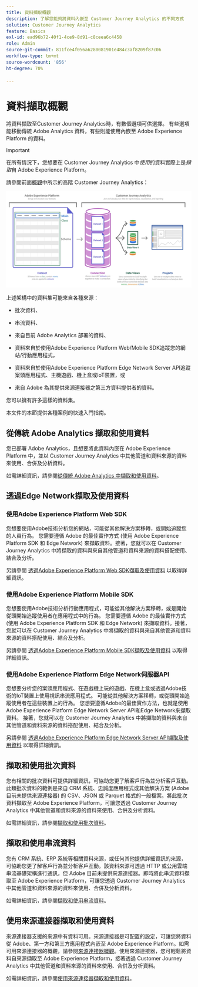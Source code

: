 ```yaml
---
title: 資料擷取概觀
description: 了解您能夠將資料內嵌至 Customer Journey Analytics 的不同方式
solution: Customer Journey Analytics
feature: Basics
exl-id: ead96b72-40f1-4ce9-8d91-c8ceea6c4458
role: Admin
source-git-commit: 811fce4f056a6280081901e484c3af8209f87c06
workflow-type: tm+mt
source-wordcount: '856'
ht-degree: 70%

---
```


# 資料擷取概觀

將資料擷取至Customer Journey Analytics時，有數個選項可供選擇。 有些選項能移動傳統 Adobe Analytics 資料，有些則能使用內嵌至 Adobe Experience Platform 的資料。

>[!IMPORTANT]
>
>在所有情況下，您想要在 Customer Journey Analytics 中&#x200B;_使用_&#x200B;的資料實際上是&#x200B;_擷取_&#x200B;自 Adobe Experience Platform。


請參閱前面[概觀](https://experienceleague.adobe.com/docs/analytics-platform/using/cja-overview/cja-overview.html?lang=zh-Hant)中所示的高階 Customer Journey Analytics：

![本節所述的Customer Journey Analytics架構](./assets/cja-architecture.png)

上述架構中的資料集可能來自各種來源：

- 批次資料、

- 串流資料、

- 來自目前 Adobe Analytics 部署的資料、

- 資料來自於使用Adobe Experience Platform Web/Mobile SDK追蹤您的網站/行動應用程式，

- 資料來自於使用Adobe Experience Platform Edge Network Server API追蹤案頭應用程式、主機遊戲、機上盒或IoT裝置，或

- 來自 Adobe 為其提供來源連接器之第三方資料提供者的資料。

您可以擁有許多這樣的資料集。

本文件的本節提供各種案例的快速入門指南。

## 從傳統 Adobe Analytics 擷取和使用資料

您已部署 Adobe Analytics，且想要將此資料內嵌在 Adobe Experience Platform 中，並以 Customer Journey Analytics 中其他管道和資料來源的資料來使用、合併及分析資料。

如需詳細資訊，請參閱[從傳統 Adobe Analytics 中擷取和使用資料](./analytics.md)。


## 透過Edge Network擷取及使用資料

### 使用Adobe Experience Platform Web SDK

您想要使用Adobe技術分析您的網站，可能從其他解決方案移轉，或開始追蹤您的人員行為。 您需要遵循 Adobe 的最佳實作方式 (使用 Adobe Experience Platform SDK 和 Edge Network) 來擷取資料。接著，您就可以在 Customer Journey Analytics 中將擷取的資料與來自其他管道和資料來源的資料搭配使用、結合及分析。

另請參閱 [透過Adobe Experience Platform Web SDK擷取及使用資料](./aepwebsdk.md) 以取得詳細資訊。

### 使用Adobe Experience Platform Mobile SDK

您想要使用Adobe技術分析行動應用程式，可能從其他解決方案移轉，或是開始從頭開始追蹤使用者在應用程式中的行為。 您需要遵循 Adobe 的最佳實作方式 (使用 Adobe Experience Platform SDK 和 Edge Network) 來擷取資料。接著，您就可以在 Customer Journey Analytics 中將擷取的資料與來自其他管道和資料來源的資料搭配使用、結合及分析。

另請參閱 [透過Adobe Experience Platform Mobile SDK擷取及使用資料](./aepmobilesdk.md) 以取得詳細資訊。

### 使用Adobe Experience Platform Edge Network伺服器API

您想要分析您的案頭應用程式、在遊戲機上玩的遊戲、在機上盒或透過Adobe技術的IoT裝置上使用視訊串流應用程式。 可能從其他解決方案移轉，或從頭開始追蹤使用者在這些裝置上的行為。 您想要遵循Adobe的最佳實作方法，也就是使用Adobe Experience Platform Edge Network Server API和Edge Network來擷取資料。 接著，您就可以在 Customer Journey Analytics 中將擷取的資料與來自其他管道和資料來源的資料搭配使用、結合及分析。

另請參閱 [透過Adobe Experience Platform Edge Network Server API擷取及使用資料](./serverapi.md) 以取得詳細資訊。

## 擷取和使用批次資料

您有相關的批次資料可提供詳細資訊，可協助您更了解客戶行為並分析客戶互動。此類批次資料的範例是來自 CRM 系統、忠誠度應用程式或其他解決方案 (Adobe 目前未提供來源連接器) 的 CSV、JSON 或 Parquet 格式的一般檔案。將此批次資料擷取至 Adobe Experience Platform，可讓您透過 Customer Journey Analytics 中其他管道和資料來源的資料來使用、合併及分析資料。

如需詳細資訊，請參閱[擷取和使用批次資料](./batch.md)。

## 擷取和使用串流資料

您有 CRM 系統、ERP 系統等相關資料來源，或任何其他提供詳細資訊的來源，可協助您更了解客戶行為並分析客戶互動。該資料來源可透過 HTTP 或公用雲端串流基礎架構進行通訊，但 Adobe 目前未提供來源連接器。即時將此串流資料擷取至 Adobe Experience Platform，可讓您透過 Customer Journey Analytics 中其他管道和資料來源的資料來使用、合併及分析資料。

如需詳細資訊，請參閱[擷取和使用串流資料](./streaming.md)。

## 使用來源連接器擷取和使用資料

來源連接器支援的來源中有資料可用。來源連接器是可配置的設定，可讓您將資料從 Adobe、第一方和第三方應用程式內嵌至 Adobe Experience Platform。如需可用來源連接器的概觀，請參閱[來源連接器概觀](https://experienceleague.adobe.com/docs/experience-platform/sources/home.html?lang=zh-Hant)。使用來源連接器，您可輕鬆將資料自來源擷取至 Adobe Experience Platform，接著透過 Customer Journey Analytics 中其他管道和資料來源的資料來使用、合併及分析資料。

如需詳細資訊，請參閱[使用來源連接器擷取和使用資料](./sources.md)。
